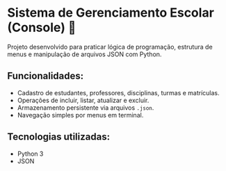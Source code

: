 # Sistema de Gerenciamento Escolar (Console) 🏫

Projeto desenvolvido para praticar lógica de programação, estrutura de menus e manipulação de arquivos JSON com Python.

## Funcionalidades:
- Cadastro de estudantes, professores, disciplinas, turmas e matrículas.
- Operações de incluir, listar, atualizar e excluir.
- Armazenamento persistente via arquivos `.json`.
- Navegação simples por menus em terminal.

## Tecnologias utilizadas:
- Python 3
- JSON
